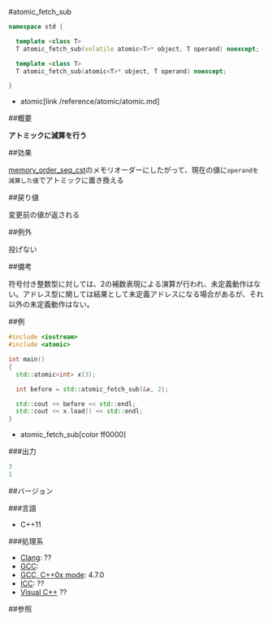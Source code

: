 #atomic_fetch_sub
```cpp
namespace std {

  template <class T>
  T atomic_fetch_sub(volatile atomic<T>* object, T operand) noexcept;

  template <class T>
  T atomic_fetch_sub(atomic<T>* object, T operand) noexcept;

}
```
* atomic[link /reference/atomic/atomic.md]

##概要

<b>アトミックに減算を行う</b>


##効果

[memory_order_seq_cst](/reference/atomic/memory_order.md)のメモリオーダーにしたがって、現在の値に`operandを減算した値`でアトミックに置き換える



##戻り値

変更前の値が返される



##例外

投げない


##備考

符号付き整数型に対しては、2の補数表現による演算が行われ、未定義動作はない。アドレス型に関しては結果として未定義アドレスになる場合があるが、それ以外の未定義動作はない。



##例

```cpp
#include <iostream>
#include <atomic>

int main()
{
  std::atomic<int> x(3);

  int before = std::atomic_fetch_sub(&x, 2);

  std::cout << before << std::endl;
  std::cout << x.load() << std::endl;
}
```
* atomic_fetch_sub[color ff0000]

###出力

```cpp
3
1
```

##バージョン


###言語


- C++11



###処理系

- [Clang](/implementation#clang.md): ??
- [GCC](/implementation#gcc.md): 
- [GCC, C++0x mode](/implementation#gcc.md): 4.7.0
- [ICC](/implementation#icc.md): ??
- [Visual C++](/implementation#visual_cpp.md) ??



##参照


